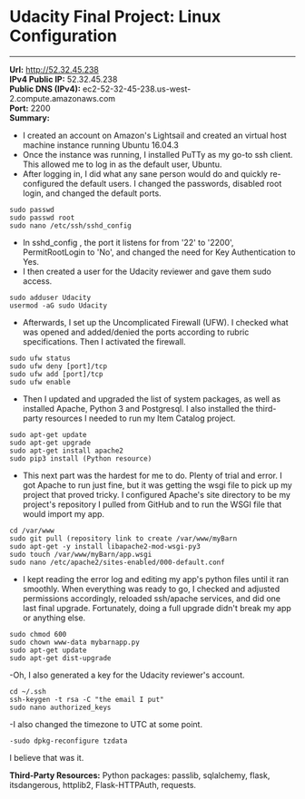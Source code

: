 # Udacity Final Project: Linux Configuration
----
**Url:** http://52.32.45.238  
**IPv4 Public IP:** 52.32.45.238  
**Public DNS (IPv4):** ec2-52-32-45-238.us-west-2.compute.amazonaws.com  
**Port:** 2200  
**Summary:**
- I created an account on Amazon's Lightsail and created an virtual host machine instance running Ubuntu 16.04.3
- Once the instance was running, I installed PuTTy as my go-to ssh client. This allowed me to log in as the default user, Ubuntu.
- After logging in, I did what any sane person would do and quickly re-configured the default users. I changed the passwords, disabled root login, and changed the default ports.
````
sudo passwd
sudo passwd root
sudo nano /etc/ssh/sshd_config
````
- In sshd_config , the port it listens for from '22' to '2200', PermitRootLogin to 'No', and changed the need for Key Authentication to Yes.
- I then created a user for the Udacity reviewer and gave them sudo access.
````
sudo adduser Udacity
usermod -aG sudo Udacity
````
- Afterwards, I set up the Uncomplicated Firewall (UFW). I checked what was opened and added/denied the ports according to rubric specifications. Then I activated the firewall.
````
sudo ufw status
sudo ufw deny [port]/tcp
sudo ufw add [port]/tcp
sudo ufw enable
````
- Then I updated and upgraded the list of system packages, as well as installed Apache, Python 3 and Postgresql. I also installed the third-party resources I needed to run my Item Catalog project.
````
sudo apt-get update
sudo apt-get upgrade
sudo apt-get install apache2
sudo pip3 install (Python resource)
````
- This next part was the hardest for me to do. Plenty of trial and error. I got Apache to run just fine, but it was getting the wsgi file to pick up my project that proved tricky.  I configured Apache's site directory to be my project's repository I pulled from GitHub and to run the WSGI file that would import my app.
````
cd /var/www
sudo git pull (repository link to create /var/www/myBarn
sudo apt-get -y install libapache2-mod-wsgi-py3
sudo touch /var/www/myBarn/app.wsgi
sudo nano /etc/apache2/sites-enabled/000-default.conf
````
- I kept reading the error log and editing my app's python files until it ran smoothly. When everything was ready to go, I checked and adjusted permissions accordingly, reloaded ssh/apache services, and did one last final upgrade. Fortunately, doing a full upgrade didn't break my app or anything else.
````
sudo chmod 600
sudo chown www-data mybarnapp.py
sudo apt-get update
sudo apt-get dist-upgrade
````
-Oh, I also generated a key for the Udacity reviewer's account. 
````
cd ~/.ssh
ssh-keygen -t rsa -C "the email I put"
sudo nano authorized_keys
````
-I also changed the timezone to UTC at some point.
````
-sudo dpkg-reconfigure tzdata
````
I believe that was it.


**Third-Party Resources:** Python packages: passlib, sqlalchemy, flask, itsdangerous, httplib2, Flask-HTTPAuth, requests.
